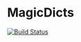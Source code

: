 # MagicDicts

[![Build Status](https://github.com/josePereiro/MagicDicts.jl/workflows/CI/badge.svg)](https://github.com/josePereiro/MagicDicts.jl/actions)
